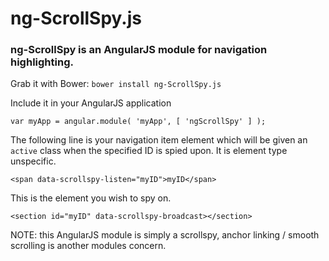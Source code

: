 # ng-ScrollSpy.js

### ng-ScrollSpy is an AngularJS module for navigation highlighting.

Grab it with Bower: `bower install ng-ScrollSpy.js`

Include it in your AngularJS application

	var myApp = angular.module( 'myApp', [ 'ngScrollSpy' ] );

The following line is your navigation item element which will be given an `active` class when the specified ID is spied upon. It is element type unspecific.

	<span data-scrollspy-listen="myID">myID</span>

This is the element you wish to spy on.

	<section id="myID" data-scrollspy-broadcast></section>

NOTE: this AngularJS module is simply a scrollspy, anchor linking / smooth scrolling is another modules concern.